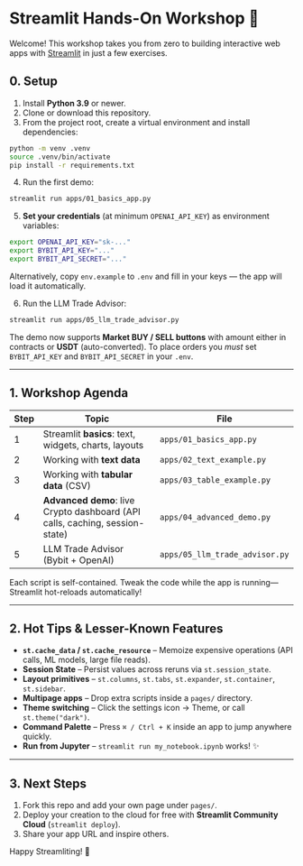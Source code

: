 # Streamlit Hands-On Workshop 🚀

Welcome! This workshop takes you from zero to building interactive web apps with [Streamlit](https://streamlit.io) in just a few exercises.

## 0. Setup

1. Install **Python 3.9** or newer.
2. Clone or download this repository.
3. From the project root, create a virtual environment and install dependencies:

```bash
python -m venv .venv
source .venv/bin/activate 
pip install -r requirements.txt
```

4. Run the first demo:

```bash
streamlit run apps/01_basics_app.py
```

5. **Set your credentials** (at minimum `OPENAI_API_KEY`) as environment variables:

```bash
export OPENAI_API_KEY="sk-..."
export BYBIT_API_KEY="..."
export BYBIT_API_SECRET="..."
```

Alternatively, copy `env.example` to `.env` and fill in your keys — the app will load it automatically.

6. Run the LLM Trade Advisor:

```bash
streamlit run apps/05_llm_trade_advisor.py
```

The demo now supports **Market BUY / SELL buttons** with amount either in contracts or **USDT** (auto-converted). To place orders you _must_ set `BYBIT_API_KEY` and `BYBIT_API_SECRET` in your `.env`.

---

## 1. Workshop Agenda

| Step | Topic | File |
|------|-------|------|
| 1 | Streamlit **basics**: text, widgets, charts, layouts | `apps/01_basics_app.py` |
| 2 | Working with **text data** | `apps/02_text_example.py` |
| 3 | Working with **tabular data** (CSV) | `apps/03_table_example.py` |
| 4 | **Advanced demo**: live Crypto dashboard (API calls, caching, session-state) | `apps/04_advanced_demo.py` |
| 5 | LLM Trade Advisor (Bybit + OpenAI) | `apps/05_llm_trade_advisor.py` |

Each script is self-contained. Tweak the code while the app is running—Streamlit hot-reloads automatically!

---

## 2. Hot Tips & Lesser-Known Features

- **`st.cache_data` / `st.cache_resource`** – Memoize expensive operations (API calls, ML models, large file reads).
- **Session State** – Persist values across reruns via `st.session_state`.
- **Layout primitives** – `st.columns`, `st.tabs`, `st.expander`, `st.container`, `st.sidebar`.
- **Multipage apps** – Drop extra scripts inside a `pages/` directory.
- **Theme switching** – Click the settings icon → Theme, or call `st.theme("dark")`.
- **Command Palette** – Press `⌘ / Ctrl + K` inside an app to jump anywhere quickly.
- **Run from Jupyter** – `streamlit run my_notebook.ipynb` works! ✨

---

## 3. Next Steps

1. Fork this repo and add your own page under `pages/`.
2. Deploy your creation to the cloud for free with **Streamlit Community Cloud** (`streamlit deploy`).
3. Share your app URL and inspire others.

Happy Streamliting! 🎈
